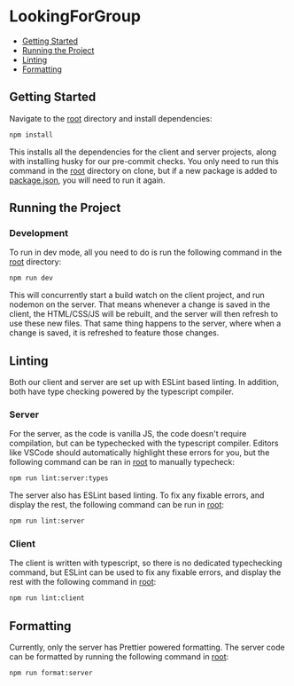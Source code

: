 # LookingForGroup

- [Getting Started](#getting-started)
- [Running the Project](#running-the-project)
- [Linting](#linting)
- [Formatting](#formatting)

## Getting Started

Navigate to the [root](.) directory and install dependencies:

```bash
npm install
```

This installs all the dependencies for the client and server projects, along with installing husky for our pre-commit checks. You only need to run this command in the [root](.) directory on clone, but if a new package is added to [package.json](package.json), you will need to run it again.

## Running the Project

### Development

To run in dev mode, all you need to do is run the following command in the [root](.) directory:

```bash
npm run dev
```

This will concurrently start a build watch on the client project, and run nodemon on the server. That means whenever a change is saved in the client, the HTML/CSS/JS will be rebuilt, and the server will then refresh to use these new files. That same thing happens to the server, where when a change is saved, it is refreshed to feature those changes.

## Linting

Both our client and server are set up with ESLint based linting. In addition, both have type checking powered by the typescript compiler.

### Server

For the server, as the code is vanilla JS, the code doesn't require compilation, but can be typechecked with the typescript compiler. Editors like VSCode should automatically highlight these errors for you, but the following command can be ran in [root](.) to manually typecheck:

```bash
npm run lint:server:types
```

The server also has ESLint based linting. To fix any fixable errors, and display the rest, the following command can be run in [root](.):

```bash
npm run lint:server
```

### Client

The client is written with typescript, so there is no dedicated typechecking command, but ESLint can be used to fix any fixable errors, and display the rest with the following command in [root](.):

```bash
npm run lint:client
```

## Formatting

Currently, only the server has Prettier powered formatting. The server code can be formatted by running the following command in [root](.):

```bash
npm run format:server
```
